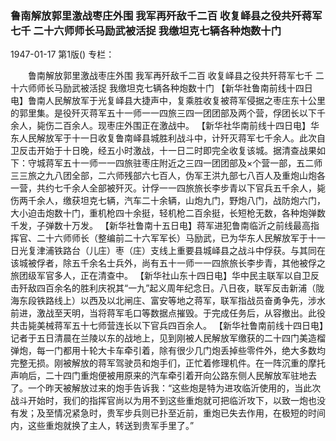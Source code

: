### 鲁南解放郭里激战枣庄外围  我军再歼敌千二百  收复峄县之役共歼蒋军七千  二十六师师长马励武被活捉  我缴坦克七辆各种炮数十门

1947-01-17
第1版()
专栏：

　　鲁南解放郭里激战枣庄外围
    我军再歼敌千二百
    收复峄县之役共歼蒋军七千
    二十六师师长马励武被活捉
    我缴坦克七辆各种炮数十门
    【新华社鲁南前线十四日电】鲁南人民解放军于光复峄县大捷声中，复乘胜收复被蒋军侵据之枣庄东十公里的郭里集。是役歼灭蒋军五十一师一一四旅三四一团团部及两个营，俘团长以下千余人，毙伤二百余人。现枣庄外围正在激战中。
    【新华社华南前线十四日电】华东人民解放军于十一日收复鲁南峄县城胜利战斗中，计歼灭蒋军七千余人。此次自卫反击开始于十日晚，经五小时激战，十一日二时即完全收复该城。据清查战果如下：守城蒋军五十一师一一四旅驻枣庄附近之三四一团团部及×个营一部，五二师三三旅之九八团全部，二六师残部六七百人，伪军王洪九部七八百人及重炮山炮各一营，共约七千余人全部被歼灭。计俘一一四旅旅长李步青以下官兵五千余人，毙伤两千余人，缴获坦克七辆，汽车二十余辆，山炮九门，野炮八门，战防炮六门，大小迫击炮数十门，重机枪四十余挺，轻机枪二百余挺，长短枪无数，各种炮弹数千发，子弹数十万发。
    【新华社鲁南十五日电】蒋军进犯鲁南临沂之前线最高指挥官、二十六师师长（整编前二十六军军长）马励武，已为华东人民解放军于十一日光复津浦铁路台（儿庄）枣（庄）支线上重要县城峄县之战斗中俘获。与其同在该城被俘者，除五千余名士兵外，尚有五十一师一一四旅旅长李步青，其他被俘之旅团级军官多人，正在清查中。
    【新华社山东十四日电】华中民主联军以自卫反击歼敌四百余名的胜利庆祝其“一九”起义周年纪念日。八日夜，联军反击新浦（陇海东段铁路线上）以西及以北闸庄、富安等地之蒋军，联军指战员奋勇争先，涉水前进，激战至天明，当将蒋军毛口等数据点摧毁。于完成任务后，从容撤出。此役共击毙美械蒋军五十七师营连长以下官兵四百余人。
    【新华社鲁南前线十四日电】记者于五日清晨在兰陵以东的战地上，见到刚被人民解放军缴获的二十四门美造榴弹炮，每一门都用十轮大卡车牵引着，除有很少几门炮丢掉些零件外，绝大多数均完整无损。刚被解放的蒋军驾驶员和炮手们，正忙着修理机件。在一阵沉重的摩托声响后，二十四门重炮便被用原来的汽车牵引着开向公路东侧人民解放军驻地去了。一个昨天被解放过来的炮手告诉我：“这些炮是特为进攻临沂使用的，当此次战斗开始时，我们的指挥官尚以为用不到这些重炮就可把临沂攻下，以致一炮也没有发；及至情况紧急时，贵军步兵则已扑至近前，重炮已失去作用，在极短的时间内，这些重炮就换了主人，转送到贵军手里了。”
